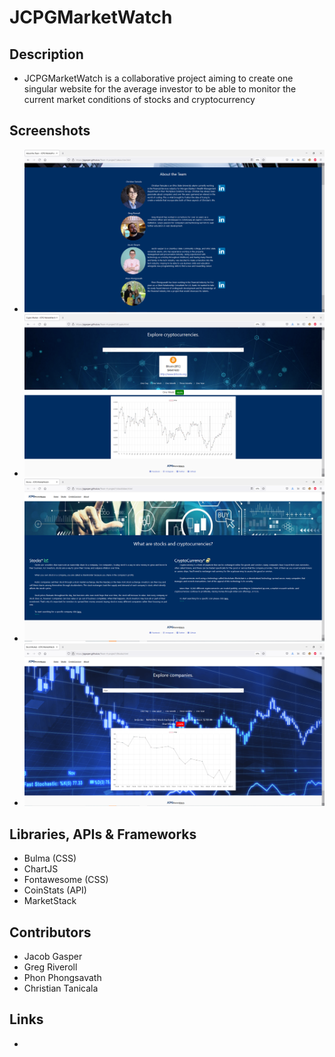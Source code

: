 
# JCPGMarketWatch

## Description
- JCPGMarketWatch is a collaborative project aiming to create one singular website for the average investor to be able to monitor the current market conditions of stocks and cryptocurrency

## Screenshots
- ![](assets/Photos/Aboutme.PNG)
- ![](assets/Photos/Crypto.PNG)
- ![](assets/Photos/Home.PNG)
- ![](assets/Photos/Stocks.PNG)

## Libraries, APIs & Frameworks
- Bulma (CSS)
- ChartJS
- Fontawesome (CSS)
- CoinStats (API)
- MarketStack

## Contributors
- Jacob Gasper
- Greg Riveroll
- Phon Phongsavath
- Christian Tanicala

## Links
-
